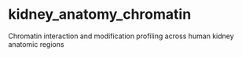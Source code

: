 # kidney_anatomy_chromatin
Chromatin interaction and modification profiling across human kidney anatomic regions
